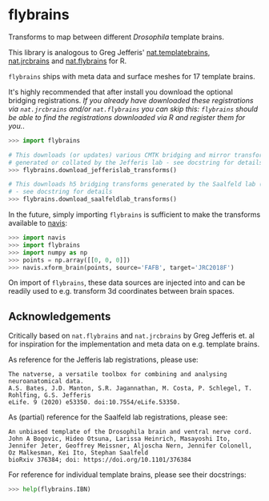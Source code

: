 # flybrains
Transforms to map between different _Drosophila_ template brains.

This library is analogous to Greg Jefferis'
[nat.templatebrains](https://github.com/natverse/nat.templatebrains),  
[nat.jrcbrains](https://github.com/natverse/nat.jrcbrains) and
[nat.flybrains](https://github.com/natverse/nat.flybrains) for R.

`flybrains` ships with meta data and surface meshes for 17 template brains.

It's highly recommended that after install you download the optional
bridging registrations. _If you already have downloaded these registrations_
_via `nat.jrcbrains` and/or `nat.flybrains` you can skip this: `flybrains`_
_should be able to find the registrations downloaded via R and register_
_them for you._.

```Python
>>> import flybrains

# This downloads (or updates) various CMTK bridging and mirror transforms
# generated or collated by the Jefferis lab - see docstring for details
>>> flybrains.download_jefferislab_transforms()

# This downloads h5 bridging transforms generated by the Saalfeld lab (Janelia)
# - see docstring for details
>>> flybrains.download_saalfeldlab_transforms()

```

In the future, simply importing `flybrains` is sufficient to make the
transforms available to [navis](https://navis.readthedocs.io/en/latest/):

```Python
>>> import navis
>>> import flybrains
>>> import numpy as np
>>> points = np.array([[0, 0, 0]])
>>> navis.xform_brain(points, source='FAFB', target='JRC2018F')

```

On import of `flybrains`, these data sources are injected into
 and can be readily used
to e.g. transform 3d coordinates between brain spaces.


## Acknowledgements
Critically based on `nat.flybrains` and `nat.jrcbrains` by Greg Jefferis
et. al for inspiration for the implementation and meta data on e.g. template
brains.

As reference for the Jefferis lab registrations, please use:

```
The natverse, a versatile toolbox for combining and analysing neuroanatomical data.
A.S. Bates, J.D. Manton, S.R. Jagannathan, M. Costa, P. Schlegel, T. Rohlfing, G.S. Jefferis
eLife. 9 (2020) e53350. doi:10.7554/eLife.53350.
```

As (partial) reference for the Saalfeld lab registrations, please see:

```
An unbiased template of the Drosophila brain and ventral nerve cord.
John A Bogovic, Hideo Otsuna, Larissa Heinrich, Masayoshi Ito, Jennifer Jeter, Geoffrey Meissner, Aljoscha Nern, Jennifer Colonell, Oz Malkesman, Kei Ito, Stephan Saalfeld
bioRxiv 376384; doi: https://doi.org/10.1101/376384
```

For reference for individual template brains, please see their docstrings:
```Python
>>> help(flybrains.IBN)
```
